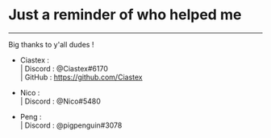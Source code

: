 ﻿# Just a reminder of who helped me

-----

Big thanks to y'all dudes !

- Ciastex :
<BR> |	Discord : @Ciastex#6170
<BR> |	GitHub : https://github.com/Ciastex

- Nico :
<BR> |	Discord : @Nico#5480

- Peng :
<BR> |	Discord : @pigpenguin#3078